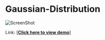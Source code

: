 # Gaussian-Distribution 

![ScreenShot](https://raw.github.com/wangx6/9-grid-loader/master/assets/img/screenshot.jpg)

Link:
[<strong><a href="https://rawgit.com/wangx6/Gaussian-Distribution/master/index.html">Click here to view demo</a></strong>]
